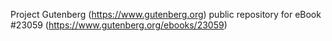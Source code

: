 Project Gutenberg (https://www.gutenberg.org) public repository for eBook #23059 (https://www.gutenberg.org/ebooks/23059)
